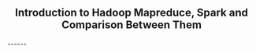 <div align=center>
  
## Introduction to Hadoop Mapreduce, Spark and Comparison Between Them
</div>
------

